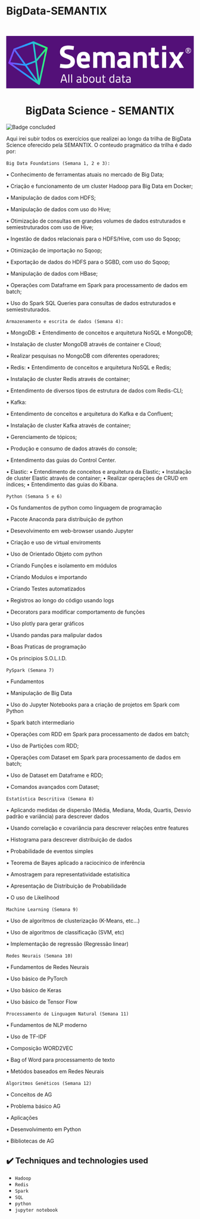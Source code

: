 # BigData-SEMANTIX

<br>
<p align="center">
  <img src="figures/semantixlogo.png"/>
</p>

<h1 align="center"> BigData Science - SEMANTIX  </h1>

![Badge concluded](http://img.shields.io/static/v1?label=STATUS&message=ONGOING&color=GREEN&style=for-the-badge)

Aqui irei subir todos os exercícios que realizei ao longo da trilha de BigData Science oferecido pela SEMANTIX. O conteudo pragmático da trilha é dado por:

``Big Data Foundations (Semana 1, 2 e 3):``


• Conhecimento de ferramentas atuais no mercado de Big Data;

• Criação e funcionamento de um cluster Hadoop para Big Data em Docker;

• Manipulação de dados com HDFS;  

• Manipulação de dados com uso do Hive;

• Otimização de consultas em grandes volumes de dados estruturados e semiestruturados com uso de Hive;

• Ingestão de dados relacionais para o HDFS/Hive, com uso do Sqoop;

• Otimização de importação no Sqoop;

• Exportação de dados do HDFS para o SGBD, com uso do Sqoop;

• Manipulação de dados com HBase;

• Operações com Dataframe em Spark para processamento de dados em batch;

• Uso do Spark SQL Queries para consultas de dados estruturados e semiestruturados.


``Armazenamento e escrita de dados (Semana 4):``


• MongoDB:
  • Entendimento de conceitos e arquitetura NoSQL e MongoDB;
  
  • Instalação de cluster MongoDB através de container e Cloud;
  
  • Realizar pesquisas no MongoDB com diferentes operadores;
  
• Redis:
  • Entendimento de conceitos e arquitetura NoSQL e Redis;
  
  • Instalação de cluster Redis através de container;
  
  • Entendimento de diversos tipos de estrutura de dados com Redis-CLI;
  
• Kafka:

  • Entendimento de conceitos e arquitetura do Kafka e da Confluent;
  
  • Instalação de cluster Kafka através de container;
  
  • Gerenciamento de tópicos;
  
  • Produção e consumo de dados através do console;
  
  • Entendimento das guias do Control Center.
  
• Elastic:
  • Entendimento de conceitos e arquitetura da Elastic;
  • Instalação de cluster Elastic através de container;
  • Realizar operações de CRUD em índices;
  • Entendimento das guias do Kibana.

``Python (Semana 5 e 6)``


• Os fundamentos de python como linguagem de programação

• Pacote Anaconda para distribuição de python

• Desevolvimento em web-browser usando Jupyter

• Criação e uso de virtual enviroments

• Uso de Orientado Objeto com python

• Criando Funções e isolamento em módulos

• Criando Modulos e importando

• Criando Testes automatizados

• Registros ao longo do código usando logs

• Decorators para modificar comportamento de funções

• Uso plotly para gerar gráficos

• Usando pandas para malipular dados

• Boas Praticas de programação

• Os principios S.O.L.I.D.

``PySpark (Semana 7)``


• Fundamentos

• Manipulação de Big Data

• Uso do Jupyter Notebooks para a criação de projetos em Spark com Python

• Spark batch intermediario

• Operações com RDD em Spark para processamento de dados em batch;

• Uso de Partições com RDD;

• Operações com Dataset em Spark para processamento de dados em batch;

• Uso de Dataset em Dataframe e RDD;

• Comandos avançados com Dataset;

``Estatística Descritiva (Semana 8)``


• Aplicando medidas de dispersão (Média, Mediana, Moda, Quartis, Desvio padrão e variância) para descrever dados

• Usando correlação e covariância para descrever relações entre features

• Histograma para descrever distribuição de dados

• Probabilidade de eventos simples

• Teorema de Bayes aplicado a raciocinico de inferência

• Amostragem para representatividade estatisitica

• Apresentação de Distribuição de Probabilidade

• O uso de Likelihood

``Machine Learning (Semana 9)``


• Uso de algoritmos de clusterização (K-Means, etc...)

• Uso de algoritmos de classificação (SVM, etc)

• Implementação de regressão (Regressão linear)

``Redes Neurais (Semana 10)``


• Fundamentos de Redes Neurais

• Uso básico de PyTorch

• Uso básico de Keras

• Uso básico de Tensor Flow

``Processamento de Linguagem Natural (Semana 11)``


• Fundamentos de NLP moderno

• Uso de TF-IDF

• Composição WORD2VEC

• Bag of Word para processamento de texto

• Metódos baseados em Redes Neurais

``Algoritmos Genéticos (Semana 12)``


• Conceitos de AG

• Problema básico AG

• Aplicações

• Desenvolvimento em Python

• Bibliotecas de AG


## ✔️ Techniques and technologies used

- ``Hadoop``
- ``Redis``
- ``Spark``
- ``SQL``
- ``python``
- ``jupyter notebook``
